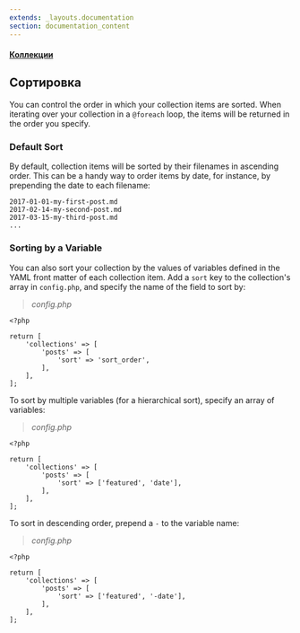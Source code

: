 ```yaml
---
extends: _layouts.documentation
section: documentation_content
---
```


#### [Коллекции](/docs/collections)
## Сортировка

You can control the order in which your collection items are sorted. When iterating over your collection in a `@foreach` loop, the items will be returned in the order you specify.


### Default Sort

By default, collection items will be sorted by their filenames in ascending order. This can be a handy way to order items by date, for instance, by prepending the date to each filename:

```
2017-01-01-my-first-post.md
2017-02-14-my-second-post.md
2017-03-15-my-third-post.md
...
```

### Sorting by a Variable

You can also sort your collection by the values of variables defined in the YAML front matter of each collection item. Add a `sort` key to the collection's array in `config.php`, and specify the name of the field to sort by:

> _config.php_

```
<?php

return [
    'collections' => [
        'posts' => [
            'sort' => 'sort_order',
        ],
    ],
];
```

To sort by multiple variables (for a hierarchical sort), specify an array of variables:

> _config.php_

```
<?php

return [
    'collections' => [
        'posts' => [
            'sort' => ['featured', 'date'],
        ],
    ],
];
```

To sort in descending order, prepend a `-` to the variable name:

> _config.php_

```
<?php

return [
    'collections' => [
        'posts' => [
            'sort' => ['featured', '-date'],
        ],
    ],
];
```
